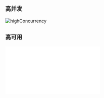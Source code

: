 ## `高并发`

![highConcurrency](/images/highConcurrency.png)

## `高可用`

![highAvailability](/images/highAvailability.md)